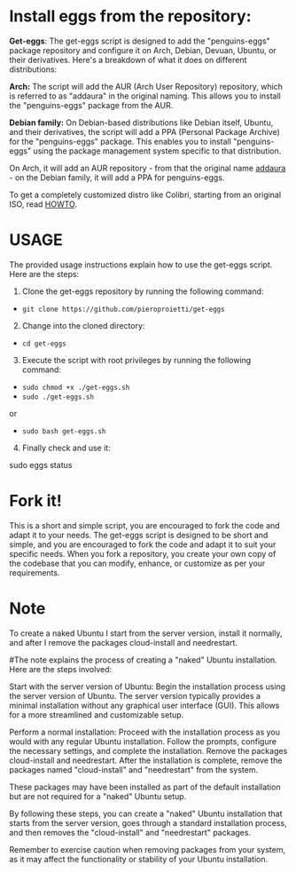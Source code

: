 # Install eggs from the repository:

**Get-eggs**: The get-eggs script is designed to add the "penguins-eggs" package repository and configure it on Arch, Debian, Devuan, Ubuntu, or their derivatives. Here's a breakdown of what it does on different distributions:

**Arch:** The script will add the AUR (Arch User Repository) repository, which is referred to as "addaura" in the original naming. This allows you to install the "penguins-eggs" package from the AUR.

**Debian family:** On Debian-based distributions like Debian itself, Ubuntu, and their derivatives, the script will add a PPA (Personal Package Archive) for the "penguins-eggs" package. This enables you to install "penguins-eggs" using the package management system specific to that distribution.

On Arch, it will add an AUR repository - from that the original name [addaura](./documentation/NAMING.md) - on the Debian family, it will add a PPA for penguins-eggs.

To get a completely customized distro like Colibri, starting from an original ISO, read [HOWTO](./documentation/HOWTO.md).

# USAGE
The provided usage instructions explain how to use the get-eggs script. Here are the steps:
1. Clone the get-eggs repository by running the following command:
* `git clone https://github.com/pieroproietti/get-eggs`
2. Change into the cloned directory:
* `cd get-eggs`
3. Execute the script with root privileges by running the following command:
* `sudo chmod +x ./get-eggs.sh`  
* `sudo ./get-eggs.sh`

or
* `sudo bash get-eggs.sh`
4. Finally check and use it:
  
sudo eggs status

# Fork it!
This is a short and simple script, you are encouraged to fork the code and adapt it to your needs. The get-eggs script is designed to be short and simple, and you are encouraged to fork the code and adapt it to suit your specific needs. When you fork a repository, you create your own copy of the codebase that you can modify, enhance, or customize as per your requirements.

# Note
To create a naked Ubuntu I start from the server version, install it normally, and after I remove the packages cloud-install and needrestart.

#The note explains the process of creating a "naked" Ubuntu installation. Here are the steps involved:

Start with the server version of Ubuntu: Begin the installation process using the server version of Ubuntu. The server version typically provides a minimal installation without any graphical user interface (GUI). This allows for a more streamlined and customizable setup.

Perform a normal installation: Proceed with the installation process as you would with any regular Ubuntu installation. Follow the prompts, configure the necessary settings, and complete the installation.
Remove the packages cloud-install and needrestart.
After the installation is complete, remove the packages named "cloud-install" and "needrestart" from the system. 

These packages may have been installed as part of the default installation but are not required for a "naked" Ubuntu setup.

By following these steps, you can create a "naked" Ubuntu installation that starts from the server version, goes through a standard installation process, and then removes the "cloud-install" and "needrestart" packages.

Remember to exercise caution when removing packages from your system, as it may affect the functionality or stability of your Ubuntu installation.
